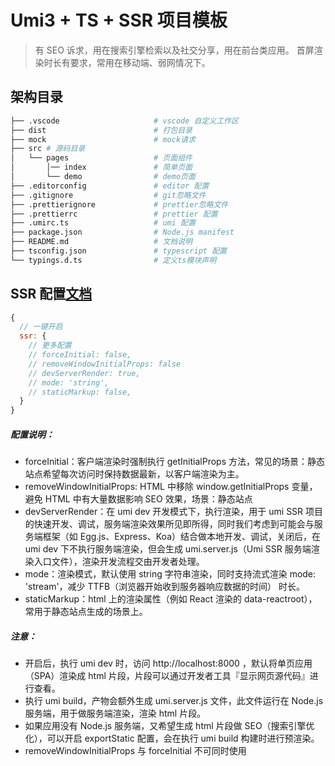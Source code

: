 # Umi3 + TS + SSR 项目模板
> 有 SEO 诉求，用在搜索引擎检索以及社交分享，用在前台类应用。
> 首屏渲染时长有要求，常用在移动端、弱网情况下。

## 架构目录
```bash
├── .vscode                     # vscode 自定义工作区
├── dist                        # 打包目录
├── mock                        # mock请求
├── src # 源码目录
│   └── pages                   # 页面组件
│       │── index               # 简单页面
│       └── demo                # demo页面
├── .editorconfig               # editor 配置
├── .gitignore                  # git忽略文件
├── .prettierignore             # prettier忽略文件
├── .prettierrc                 # prettier 配置
├── .umirc.ts                   # umi 配置
├── package.json                # Node.js manifest
├── README.md                   # 文档说明
├── tsconfig.json               # typescript 配置
└── typings.d.ts                # 定义ts模块声明
```

## SSR 配置[文档](https://umijs.org/zh-CN/docs/ssr)
```javascript
{
  // 一键开启
  ssr: {
    // 更多配置
    // forceInitial: false,
    // removeWindowInitialProps: false
    // devServerRender: true,
    // mode: 'string',
    // staticMarkup: false,
  }
}
```

##### 配置说明：

- forceInitial：客户端渲染时强制执行 getInitialProps 方法，常见的场景：静态站点希望每次访问时保持数据最新，以客户端渲染为主。
- removeWindowInitialProps: HTML 中移除 window.getInitialProps 变量，避免 HTML 中有大量数据影响 SEO 效果，场景：静态站点
- devServerRender：在 umi dev 开发模式下，执行渲染，用于 umi SSR 项目的快速开发、调试，服务端渲染效果所见即所得，同时我们考虑到可能会与服务端框架（如 Egg.js、Express、Koa）结合做本地开发、调试，关闭后，在 umi dev 下不执行服务端渲染，但会生成 umi.server.js（Umi SSR 服务端渲染入口文件），渲染开发流程交由开发者处理。
- mode：渲染模式，默认使用 string 字符串渲染，同时支持流式渲染 mode: 'stream'，减少 TTFB（浏览器开始收到服务器响应数据的时间） 时长。
- staticMarkup：html 上的渲染属性（例如 React 渲染的 data-reactroot），常用于静态站点生成的场景上。

##### 注意：

- 开启后，执行 umi dev 时，访问 http://localhost:8000 ，默认将单页应用（SPA）渲染成 html 片段，片段可以通过开发者工具『显示网页源代码』进行查看。
- 执行 umi build，产物会额外生成 umi.server.js 文件，此文件运行在 Node.js 服务端，用于做服务端渲染，渲染 html 片段。
- 如果应用没有 Node.js 服务端，又希望生成 html 片段做 SEO（搜索引擎优化），可以开启 exportStatic 配置，会在执行 umi build 构建时进行预渲染。
- removeWindowInitialProps 与 forceInitial 不可同时使用
